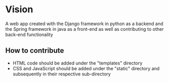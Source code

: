 # Vision

A web app created with the Django framework in python as a backend and the Spring framework in java as a front-end as well as contributing to other back-end functionality

## How to contribute

* HTML code should be added under the "templates" directory
* CSS and JavaScript should be added under the "static" directory and subsequently in their respective sub-directory